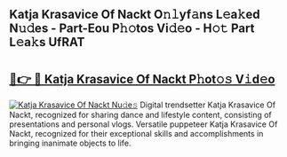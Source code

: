 ## Katja Krasavice Of Nackt O𝚗𝚕yf𝚊ns L𝚎a𝚔ed N𝚞𝚍es - Part-Eou P𝚑𝚘tos Vi𝚍𝚎o - H𝚘𝚝 Part L𝚎a𝚔s UfRAT

# <h2><a href="http://kf2w4c.oniu.top/?m=Katja+Krasavice+Of+Nackt">🔗👉 🔴 Katja Krasavice Of Nackt P𝚑ot𝚘𝚜 V𝚒d𝚎o</a></h2>

[![Katja Krasavice Of Nackt Nu𝚍e𝚜](https://i.imgur.com/0qMVB7G.gif)](http://kf2w4c.oniu.top/?m=Katja+Krasavice+Of+Nackt)
Digital trendsetter Katja Krasavice Of Nackt, recognized for sharing dance and lifestyle content, consisting of presentations and personal vlogs. Versatile puppeteer Katja Krasavice Of Nackt, recognized for their exceptional skills and accomplishments in bringing inanimate objects to life.  
